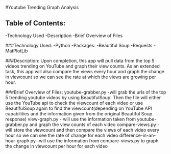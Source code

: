 #Youtube Trending Graph Analysis

## Table of Contents:
-Technology Used
-Description
-Brief Overview of Files

###Technology Used:
-Python
-Packages:
    -Beautiful Soup
    -Requests
    -MatPlotLib

###Description:
Upon completion, this app will pull data from the top 5 videos trending on YouTube and graph their view counts.  As an extended task, this app will also compare the views every hour and graph the change in viewcount so we can see the rate at which the views are growing per hour.

###Brief Overview of Files:
youtube-grabber.py
    -will grab the urls of the top 5 trending youtube videos by using BeautifulSoup.  Then the file will either use the YouTube api to check the viewcount of each video or use BeautifulSoup again to find the viewcount(depending on YouTube API capabilities and the information given from the original Beautiful Soup response)
view-graph.py
    - will use the information taken from youtube-grabber.py and graph the view counts of each video
compare-views.py
    -will store the viewcount and then compare the views of each video every hour so we can see the rate of change for each video
difference-in-an-hour-graph.py
    -will use the information from compare-views.py to graph the change in viewcount per hour for each video